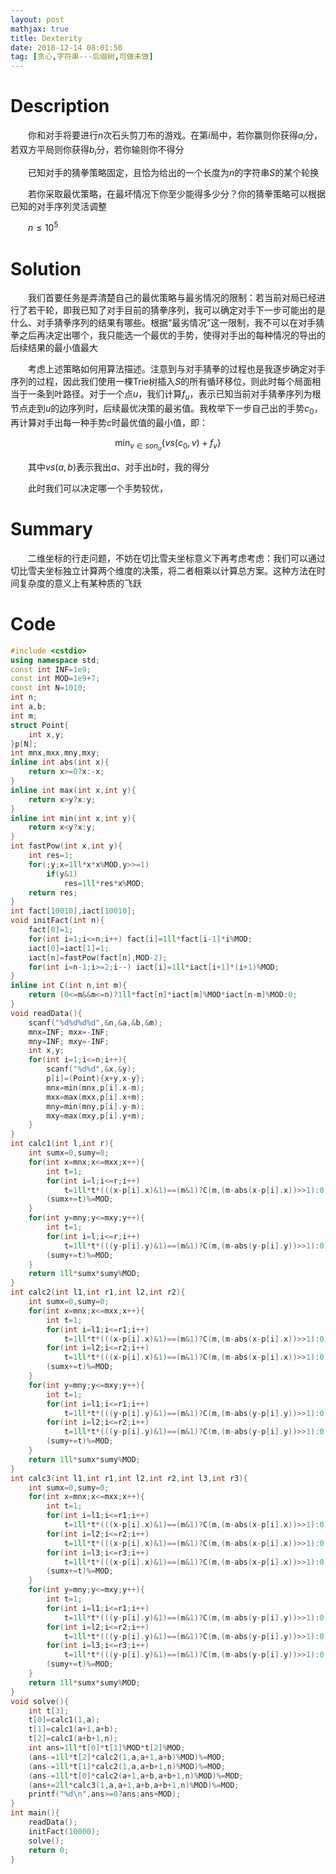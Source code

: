 ```yaml
---
layout: post
mathjax: true
title: Dexterity
date: 2018-12-14 08:01:50
tag: [贪心,字符串---后缀树,可做未做]
---
```

# Description

　　你和对手将要进行$n$次石头剪刀布的游戏。在第$i$局中，若你赢则你获得$a_i$分，若双方平局则你获得$b_i$分，若你输则你不得分

　　已知对手的猜拳策略固定，且恰为给出的一个长度为$n$的字符串$S$的某个轮换

　　若你采取最优策略，在最坏情况下你至少能得多少分？你的猜拳策略可以根据已知的对手序列灵活调整

　　$n \le 10^5$




<!-- more -->
# Solution

　　我们首要任务是弄清楚自己的最优策略与最劣情况的限制：若当前对局已经进行了若干轮，即我已知了对手目前的猜拳序列，我可以确定对手下一步可能出的是什么、对手猜拳序列的结果有哪些。根据“最劣情况”这一限制，我不可以在对手猜拳之后再决定出哪个，我只能选一个最优的手势，使得对手出的每种情况的导出的后续结果的最小值最大

　　考虑上述策略如何用算法描述。注意到与对手猜拳的过程也是我逐步确定对手序列的过程，因此我们使用一棵Trie树插入$S$的所有循环移位，则此时每个局面相当于一条到叶路径。对于一个点$u$，我们计算$f_u$，表示已知当前对手猜拳序列为根节点走到$u$的边序列时，后续最优决策的最劣值。我枚举下一步自己出的手势$c_0$，再计算对手出每一种手势$c$时最优值的最小值，即：

$$
\min_{v\in son _u}\{vs(c_0,v)+f_v\}
$$

　　其中$vs(a,b)$表示我出$a$、对手出$b$时，我的得分

　　此时我们可以决定哪一个手势较优，



# Summary

　　二维坐标的行走问题，不妨在切比雪夫坐标意义下再考虑考虑：我们可以通过切比雪夫坐标独立计算两个维度的决策，将二者相乘以计算总方案。这种方法在时间复杂度的意义上有某种质的飞跃



# Code

```c++
#include <cstdio>
using namespace std;
const int INF=1e9;
const int MOD=1e9+7;
const int N=1010;
int n;
int a,b;
int m;
struct Point{
    int x,y;
}p[N];
int mnx,mxx,mny,mxy;
inline int abs(int x){
    return x>=0?x:-x;
}
inline int max(int x,int y){
    return x>y?x:y;
}
inline int min(int x,int y){
    return x<y?x:y;
}
int fastPow(int x,int y){
    int res=1;
    for(;y;x=1ll*x*x%MOD,y>>=1)
        if(y&1)
            res=1ll*res*x%MOD;
    return res;
}
int fact[10010],iact[10010];
void initFact(int n){
    fact[0]=1;
    for(int i=1;i<=n;i++) fact[i]=1ll*fact[i-1]*i%MOD;
    iact[0]=iact[1]=1;
    iact[n]=fastPow(fact[n],MOD-2);
    for(int i=n-1;i>=2;i--) iact[i]=1ll*iact[i+1]*(i+1)%MOD;
}
inline int C(int n,int m){
    return (0<=m&&m<=n)?1ll*fact[n]*iact[m]%MOD*iact[n-m]%MOD:0;
}
void readData(){
    scanf("%d%d%d%d",&n,&a,&b,&m);
    mnx=INF; mxx=-INF;
    mny=INF; mxy=-INF;
    int x,y;
    for(int i=1;i<=n;i++){
        scanf("%d%d",&x,&y);
        p[i]=(Point){x+y,x-y};
        mnx=min(mnx,p[i].x-m);
        mxx=max(mxx,p[i].x+m);
        mny=min(mny,p[i].y-m);
        mxy=max(mxy,p[i].y+m);
    }
}
int calc1(int l,int r){
    int sumx=0,sumy=0;
    for(int x=mnx;x<=mxx;x++){
        int t=1;
        for(int i=l;i<=r;i++)
            t=1ll*t*(((x-p[i].x)&1)==(m&1)?C(m,(m-abs(x-p[i].x))>>1):0)%MOD;
        (sumx+=t)%=MOD;
    }
    for(int y=mny;y<=mxy;y++){
        int t=1;
        for(int i=l;i<=r;i++)
            t=1ll*t*(((y-p[i].y)&1)==(m&1)?C(m,(m-abs(y-p[i].y))>>1):0)%MOD;
        (sumy+=t)%=MOD;
    }
    return 1ll*sumx*sumy%MOD;
}
int calc2(int l1,int r1,int l2,int r2){
    int sumx=0,sumy=0;
    for(int x=mnx;x<=mxx;x++){
        int t=1;
        for(int i=l1;i<=r1;i++)
            t=1ll*t*(((x-p[i].x)&1)==(m&1)?C(m,(m-abs(x-p[i].x))>>1):0)%MOD;
        for(int i=l2;i<=r2;i++)
            t=1ll*t*(((x-p[i].x)&1)==(m&1)?C(m,(m-abs(x-p[i].x))>>1):0)%MOD;
        (sumx+=t)%=MOD;
    }
    for(int y=mny;y<=mxy;y++){
        int t=1;
        for(int i=l1;i<=r1;i++)
            t=1ll*t*(((y-p[i].y)&1)==(m&1)?C(m,(m-abs(y-p[i].y))>>1):0)%MOD;
        for(int i=l2;i<=r2;i++)
            t=1ll*t*(((y-p[i].y)&1)==(m&1)?C(m,(m-abs(y-p[i].y))>>1):0)%MOD;
        (sumy+=t)%=MOD;
    }
    return 1ll*sumx*sumy%MOD;
}
int calc3(int l1,int r1,int l2,int r2,int l3,int r3){
    int sumx=0,sumy=0;
    for(int x=mnx;x<=mxx;x++){
        int t=1;
        for(int i=l1;i<=r1;i++)
            t=1ll*t*(((x-p[i].x)&1)==(m&1)?C(m,(m-abs(x-p[i].x))>>1):0)%MOD;
        for(int i=l2;i<=r2;i++)
            t=1ll*t*(((x-p[i].x)&1)==(m&1)?C(m,(m-abs(x-p[i].x))>>1):0)%MOD;
        for(int i=l3;i<=r3;i++)
            t=1ll*t*(((x-p[i].x)&1)==(m&1)?C(m,(m-abs(x-p[i].x))>>1):0)%MOD;
        (sumx+=t)%=MOD;
    }
    for(int y=mny;y<=mxy;y++){
        int t=1;
        for(int i=l1;i<=r1;i++)
            t=1ll*t*(((y-p[i].y)&1)==(m&1)?C(m,(m-abs(y-p[i].y))>>1):0)%MOD;
        for(int i=l2;i<=r2;i++)
            t=1ll*t*(((y-p[i].y)&1)==(m&1)?C(m,(m-abs(y-p[i].y))>>1):0)%MOD;
        for(int i=l3;i<=r3;i++)
            t=1ll*t*(((y-p[i].y)&1)==(m&1)?C(m,(m-abs(y-p[i].y))>>1):0)%MOD;
        (sumy+=t)%=MOD;
    }
    return 1ll*sumx*sumy%MOD;
}
void solve(){
    int t[3];
    t[0]=calc1(1,a);
    t[1]=calc1(a+1,a+b);
    t[2]=calc1(a+b+1,n);
    int ans=1ll*t[0]*t[1]%MOD*t[2]%MOD;
    (ans-=1ll*t[2]*calc2(1,a,a+1,a+b)%MOD)%=MOD;
    (ans-=1ll*t[1]*calc2(1,a,a+b+1,n)%MOD)%=MOD;
    (ans-=1ll*t[0]*calc2(a+1,a+b,a+b+1,n)%MOD)%=MOD;
    (ans+=2ll*calc3(1,a,a+1,a+b,a+b+1,n)%MOD)%=MOD;
    printf("%d\n",ans>=0?ans:ans+MOD);
}
int main(){
    readData();
    initFact(10000);
    solve();
    return 0;
}
```

